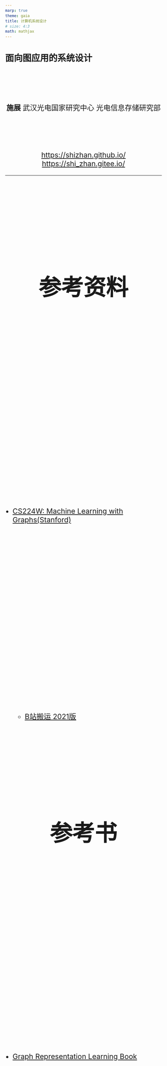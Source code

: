 ```yaml
---
marp: true
theme: gaia
title: 计算机系统设计
# size: 4:3
math: mathjax
---
```


# 面向图应用的系统设计

<!-- _class: lead -->

**施展**
武汉光电国家研究中心
光电信息存储研究部

<https://shizhan.github.io/>
<https://shi_zhan.gitee.io/>

---

## 参考资料

- [CS224W: Machine Learning with Graphs(Stanford)](http://web.stanford.edu/class/cs224w/)
  - [B站搬运 2021版](https://www.bilibili.com/video/BV18FNQeYEzz/)

## 参考书

- [Graph Representation Learning Book](https://www.cs.mcgill.ca/~wlh/grl_book/)
- [Network Science](http://networksciencebook.com/)
- [Networks, Crowds, and Markets:
Reasoning About a Highly Connected World](https://www.cs.cornell.edu/home/kleinber/networks-book/)

---

## 内容大纲

![bg right h:300](images/course-barcode.png)

<!-- paginate: true -->

- 影响深远的**图应用**
- 追求高效的**图系统**
- **表示学习**与随机游走
- **知识图谱**
- 大语言模型和知识图谱
- 实践作业

---

## 影响深远的图应用

<style scoped>
  h2 {
    padding-top: 200px;
    text-align: center;
    font-size: 72px;
  }
</style>

---

## 图有着广泛的应用

<style scoped>
  h2 {
    padding-top: 260px;
    text-align: center;
  }
</style>
![bg fit](images/graph-app-1.jpg)

<!-- 首先当然要了解一下这类系统服务的对象，请大家想一想身旁的图数据相关应用都有哪些？不拘泥于几年前课堂上所学的最短路径算法 -->

---

![bg fit](images/graphs-are-everywhere.jpg)

---

## 经典图应用

<style scoped>
  li {
    font-size: 18px;
  }
  p {
    font-size: 36px;
    text-align: center;
  }
</style>

![h:300](images/shortest-path.jpg) ![h:300](images/pagerank.webp)

最短路径、网页排名

- [Stanford Network Analysis Project](http://snap.stanford.edu/)
- [The Stony Brook Algorithm Repository](https://www.algorist.com/algorist.html)
- [The Network Data Repository with Interactive Graph Analytics and Visualization](https://networkrepository.com/)

---

## 经典图应用及算法

<style scoped>
  li {
    font-size: 18px;
  }
  p {
    font-size: 36px;
    text-align: center;
  }
</style>

![h:300](images/example-sssp-parallel-bfs-in-pregel-l.jpg) ![h:300](images/pagerank-pregel.jpg) ![h:300](images/pagerank-result.jpg)

最短路径、网页排名

- [Malewicz G, Austern M H, Bik A J C et al. **Pregel: A System for Large-Scale Graph Processing**. SIGMOD 2010.](https://dl.acm.org/doi/10.1145/1807167.1807184)

---

## 图应用的发展

- **电信欺诈**——异常模式侦测
- **金融欺诈**——动态图分析

---

### 异常模式侦测

![h:450](images/Telecom-Fraud.png)

---

#### 人工提取属性

```SQL
源电话拨打过电话的联系人的总数目
源电话拨打目标圈的总通话次数
源电话拨打目标圈的总通话时长
源电话拨打目标圈的平均通话时长
源电话拨打目标圈的平均通话次数
源电话与每个目标圈的联系人平均通话的活跃天数
目标圈内有回拨源电话的联系人的总数
目标圈内回拨源电话的总通话个数
目标圈内回拨源电话的平均回拨通话时长
...
```

---

### 动态图分析

<style scoped>
  li {
    font-size: 27px;
  }
</style>

![bg right w:500](images/evolving-graph-apps.png)

- 动态图不仅规模巨大，其拓扑结构亦持续变化
  - Facebook: 月活跃用户达25亿
  - Twitter: 每天500亿条推文被发送
  - 淘宝: 每秒54.4万笔订单被创建
- 分析目标
  - 复盘各时状态
  - 找出演化趋势

---

![bg fit](images/fund-tracking.png)

---

## 追求高效的图系统

<style scoped>
  h2 {
    padding-top: 200px;
    text-align: center;
    font-size: 72px;
  }
</style>

---

## 经典图系统

<style scoped>
  li {
    font-size: 18px;
  }
  p {
    font-size: 20px;
    text-align: center;
  }
</style>

![h:400](images/vertex-computing.png)

[Malewicz G, Austern M H, Bik A J C et al. **Pregel: A System for Large-Scale Graph Processing**. SIGMOD 2010.](https://dl.acm.org/doi/10.1145/1807167.1807184)

---

<style scoped>
  p {
    padding-top: 620px;
    font-size: 20px;
    text-align: center;
  }
</style>

![bg](images/spark-arch.png)

[Apache Spark - A Unified engine for large-scale data analytics](https://spark.apache.org/docs/latest/index.html)

<!-- 正如知名的Hadoop系统，其实是MapReduce框架的开源实现，其上构建的Spark GraphX也是Pregel的重视复现 -->

---

![bg fit](images/spark-graphx-property_graph.png)

<!-- 系统内以属性图的形式，通过规范化的编程框架来实现复杂的图应用 -->

---

![bg fit](images/spark-graphx-app.gif)

<!-- 比方说这个用来找寻维基百科热门社区的应用，里面就包含了两路并行的图分析过程 -->

---

![h:340](images/graphlab-consistency-model.jpg) ![h:340](images/graphlab-framework.jpg)

[The Story of GraphLab – From Scaling Machine Learning to Shaping Graph Systems Research (VLDB 2023 Test-of-time Award Talk)](https://www.vldb.org/pvldb/vol16/p4138-gonzalez.pdf)

<!-- 作为高校的科研成果，GraphLab则更强调处理的范式，结合Pregel的顶点中心计算框架，提出了GAS模型 -->

---

![bg fit](images/neo4j-intro.png)

<!-- 专攻图数据处理的系统，还专门分支出了一个门类，如今被归类为一种NoSQL的图数据库，曾经风光一时，但是其中最具标志意义的创业公司Neo4j的发展却颇为坎坷，最近倒是又有新的契机闪过，即KG与LLM的合作 -->

---

## 回顾经典系统结构

![bg right fit](images/text-book.jpg)

- 并行结构
  - 指令级、线程级、数据级、请求级
- 层次存储
  - 缓存、内存、外存

<!-- 为了深入认识这些图处理系统背后的设计方法，有必要回顾一下我们以往学习的计算机系统相关知识 -->

---

### 并行结构

<style scoped>
  h3 {
    padding-top: 500px;
  }
  p {
    font-size: 18px;
  }
</style>

![bg fit](images/Massively-parallel-processing.webp)

[Computer Architecture A Quantitative Approach 6th Edition](https://www.elsevier.com/books/computer-architecture/hennessy/978-0-12-811905-1), Chapter 4, 5.

<!-- 这就是一个典型的并行处理结构，试问其并行任务工作在什么级别呢？ -->

---

### 层次存储

<style scoped>
  h3 {
    padding-top: 500px;
  }
  p {
    font-size: 18px;
  }
</style>

![bg fit](images/MemoryHierarchy.png)

[Computer Architecture A Quantitative Approach 6th Edition](https://www.elsevier.com/books/computer-architecture/hennessy/978-0-12-811905-1), Chapter 2.

<!-- 这里则是一个典型的层次存储结构，试问其出现的动机又是什么呢？ -->

---

## 图应用访存特点

- 偏斜性
- 随机性

<!-- 趁着刚刚重温了相关概念，这里审视一下目标应用的特点，首先点个题，图应用最突出的存储器访问特点在于这两者：偏斜性和随机性，两者分别是分布式处理和分层存储架构的大敌 -->

---

### 偏斜性

<style scoped>
  li {
    font-size: 18px;
  }
</style>

![h:350](images/power-law-internet.jpg) ![h:300](images/power-law-twitter.jpg)

- [Faloutsos M, Faloutsos P, Faloutsos C. On power-law relationships of the Internet topology. SIGCOMM 1999.](https://dl.acm.org/doi/10.1145/316188.316229)
- [Gonzalez J E, Low Y, Gu H et al. PowerGraph: distributed graph-parallel computation on natural graphs. OSDI 2012.](https://www.usenix.org/system/files/conference/osdi12/osdi12-final-167.pdf)

---

#### SNAP真实图数据集

<style scoped>
  h5 {
    font-style: italic;
  }
  th {
    font-size: 20px;
  }
  td {
    font-size: 16px;
  }
</style>

|Name|Type|Nodes|Edges|Communities|Description|
|:-|:-|-:|-:|-:|:-|
|[com-LiveJournal](http://snap.stanford.edu/data/com-LiveJournal.html)|Undirected, Communities|3,997,962|34,681,189|287,512|LiveJournal online social network|
|[com-Friendster](http://snap.stanford.edu/data/com-Friendster.html)|Undirected, Communities|65,608,366|1,806,067,135|957,154|Friendster online social network|
|[com-Orkut](http://snap.stanford.edu/data/com-Orkut.html)|Undirected, Communities|3,072,441|117,185,083|6,288,363|Orkut online social network|
|[com-Youtube](http://snap.stanford.edu/data/com-Youtube.html)|Undirected, Communities|1,134,890|2,987,624|8,385|Youtube online social network|
|[com-DBLP](http://snap.stanford.edu/data/com-DBLP.html)|Undirected, Communities|317,080|1,049,866|13,477|DBLP collaboration network|
|[com-Amazon](http://snap.stanford.edu/data/com-Amazon.html)|Undirected, Communities|334,863|925,872|75,149|Amazon product network|
|[email-Eu-core](http://snap.stanford.edu/data/email-Eu-core.html)|Directed, Communities|1,005|25,571|42|E-mail network|
|[wiki-topcats](http://snap.stanford.edu/data/wiki-topcats.html)|Directed, Communities|1,791,489|28,511,807|17,364|Wikipedia hyperlinks|

#### 统计度分布

```bash
grep -v "^#" com-amazon.ungraph.txt | awk '{print $1"\n"$2}' | sort -n | uniq -c
```

---

### 随机性

<style scoped>
  p {
    text-align: center;
  }
  li {
    font-size: 18px;
  }
</style>

![h:450](images/random-access-problem.jpg)

- [Kyrola A, Blelloch G, Guestrin C. **GraphChi: Large-Scale Graph Computation on Just a PC**. OSDI 2012.](https://www.usenix.org/conference/osdi12/technical-sessions/presentation/kyrola)

---

<style scoped>
  li {
    padding-top: 600px;
    font-size: 18px;
  }
</style>

![bg fit](images/vertex-centric.jpg)

- <https://github.com/snap-stanford/snap/blob/master/tutorials/demo-bfsdfs.cpp>

---

### 重温CacheLab

<style scoped>
  p {
    font-size: 27px;
  }
</style>

![bg right fit](images/csapp3e-cover.jpg)

[Computer Systems: A Programmer's Perspective, 3/E (CS:APP3e)](http://csapp.cs.cmu.edu/3e/home.html), Randal E. Bryant and David R. O'Hallaron, Carnegie Mellon University

[深入理解计算机系统（原书第3版）](https://item.jd.com/12006637.html)

[Introduction to Computer Systems (ICS)](http://www.cs.cmu.edu/~213/), [2015 CMU 15-213 CSAPP 深入理解计算机系统](https://www.bilibili.com/video/BV1iW411d7hd/)

Lecture12 Cache Memory

<!-- 上次我们谈到图这种特点鲜明，价值深远的应用，其构造具有偏斜性，行为具有随机性，而支撑其运转的系统，则仰赖各个层级的并行性，以及塑造层次存储的局部性，然而这里面涌现出天然的矛盾，构成了我们面前的第一重挑战 -->

---

#### 实验准备

- [实验扩展](https://gitee.com/computer-architecture-hust/computer-architecture-experiment), [作业参考](https://github.com/cs-course/bfs_cachelab_handin)
  - 基于 CacheLab 观察经典图算法访存行为
- [辅助工具](https://github.com/ShiZhan/generator)
  - 4种经典随机图生成器，合成具备自然图特征的实验数据集
  - 清理自连边、重复边脚本，重编号脚本
- [SNAP工具包](http://snap.stanford.edu/snap/download.html)
  - Windows版本需要Cygwin，Linux版本需要Ubuntu

<!-- 从这个问题开始，我们演示一下作为一名研究生，大致的学习过程应该是怎样的

首先，之前学习的记忆里，告诉我们局部性这样一个概念，我们很自然的希望从如今的实验环境中找出来

当时课本上是一个什么样的表述呢？我们少许回顾一下 -->

---

#### 经典BFS算法：两个关键数据结构，两重循环体

```C
void bfs(int source) {
    int v = source, n;
    long long int i, front = 0, rear = 0;
    visited[v] = true;
    frontier[rear] = v;
    while (front <= rear) {
        v = frontier[front]; /* delete from queue */
        front++;
        for (i = csr_index[v]; i < csr_index[v + 1]; i++) {
            /* Check for adjacent unvisited nodes */
            n = csr_edges[i];
            if (visited[n] == false) {
                visited[n] = true;
                rear++;
                frontier[rear] = n;
            }   
        }
    }
}
```

---

#### CSR构造

<style scoped>
  p {
    font-size: 20px;
  }
</style>

![w:1100](images/compressed-sparse-row.jpg)

[**When is Graph Reordering an Optimization? Studying the Effect of Lightweight Graph Reordering Across Applications and Input Graphs**](http://abstract.ece.cmu.edu/pubs/graphreordering-preprint.pdf), IISWC 2018, ***Best Paper Award***.

---

#### 尝试哪些布局？

- 原始顺序
- 度降序排列
  - [SIGMOD '16](https://dl.acm.org/doi/abs/10.1145/2882903.2915220)
- 遍历顺序排列
  - [ICPE '14](https://dl.acm.org/doi/10.1145/2568088.2576761)

---

![bg fit](images/krongen256bfs.jpg)

---

<style scoped>
  p {
    padding-top: 200px;
    text-align: center;
    font-size: 72px;
  }
  li {
    font-size: 25px;
  }
</style>

实践出真知

- 图应用和传统应用访存有什么区别？
- 重排图访存模式有什么变化？
- 对缓存性能造成什么影响？
- 效果是否明确？适用是否广泛？
- ……
- *干脆躺平放弃排序* X-Stream, SOSP '13
- *一次搞定还是每次重排？* GrafBoost, ISCA '18

---

## 挑战

<style scoped>
  p {
    padding-top: 100px;
    text-align: center;
    font-size: 72px;
  }
</style>

亲和布局

---

## 系统怎么设计？

- 分布式架构
- 分层式架构
- 分布式、分层架构

---

<style scoped>
  p {
    padding-top: 100px;
    text-align: center;
    font-size: 72px;
  }
</style>

## 系统怎么设计？……

<style scoped>
  p {
    padding-top: 50px;
    text-align: center;
    font-size: 72px;
  }
</style>

- 分布式架构
- 分层式架构
- 分布式、分层架构

软件、硬件怎样相互协同？

---

### 分布式架构

<style scoped>
  p {
    font-size: 18px;
  }
</style>

- 让足量内存应对随机访存，然而…

![h:400](images/dilemma-on-skewness.jpg)

Pregel[SIGMOD’10] ,GraphLab[OSDI’12], Gemini[OSDI’16]

---

### 分布式架构…

<style scoped>
  p {
    font-size: 18px;
  }
</style>

- 让足量内存应对随机访存，然而…
- MapReduce的问题
  - 漫长迭代、不平衡负载
- 图分区的矛盾
  - 尺寸平衡，切割少
  - 过度分区

[Gonzalez J E, Low Y, Gu H et al. **PowerGraph: distributed graph-parallel computation on natural graphs**. OSDI 2012.](https://www.usenix.org/conference/osdi12/technical-sessions/presentation/gonzalez)
[Chen R, Shi J, Chen Y et al. **PowerLyra: differentiated graph computation and partitioning on skewed graphs**. EuroSys 2015.](https://dl.acm.org/doi/10.1145/2741948.2741970)
[Tsourakakis C, Gkantsidis C, Radunovic B et al. **FENNEL: streaming graph partitioning for massive scale graphs**. WSDM 2014.](https://dl.acm.org/doi/10.1145/2556195.2556213)
[Shi Z, Li J, Guo P et al. **Partitioning dynamic graph asynchronously with distributed FENNEL**. FGCS 2017.](https://www.sciencedirect.com/science/article/pii/S0167739X1730033X)
...

---

### 分层式架构

<style scoped>
  p {
    font-size: 18px;
  }
</style>

- 让足量外存实现扩展避免网络分布，可是…

GraphChi[OSDI’12], X-Stream[SOSP'13], GridGraph[ATC'15]，CLIP[ATC'17]

![h:350](images/sequential-vs-random.jpg)

[Roy A, Mihailovic I, Zwaenepoel W. X-Stream: edge-centric graph processing using streaming partitions. SOSP 2013.](https://dl.acm.org/doi/10.1145/2517349.2522740)

---

### 分层式架构…

<style scoped>
  p {
    font-size: 18px;
  }
</style>

- 让足量外存实现扩展避免网络分布，可是…
- 外存模式
  - 大块访问的实现
  - 顺序访问的实现
- 分批问题
  - 如何排序

---

### 分布式、分层架构

<style scoped>
  p {
    text-align: center;
  }
  li {
    font-size: 18px;
  }
</style>

![h:450](images/chaos.jpg)

- [Roy A, Bindschaedler L, Malicevic J et al. **Chaos: Scale-Out Graph Processing from Secondary Storage**. SOSP 2015.](https://dl.acm.org/doi/10.1145/2815400.2815408)

---

### 图处理系统发展

![w:1100](images/graph-processing-systems.png)

---

### **反思重排**

- 提高数据访问速度
  - Optimizing cpu cache performance for pregel-like graph computation  [ICDEW’15]
  - Speedup Graph Processing by Graph Ordering  [SIGMOD’16]
  - MOSAIC [EuroSys’17]
- 减少冗余I/O
  - Load the Edges You Need [ATC’16]
  - CLIP [ATC’17]

---

### **两个都要**

<style scoped>
  p {
    text-align: center;
    font-size: 60px;
  }
</style>

- 提高数据访问速度

活跃数据

- 减少冗余I/O

不活跃数据

---

![bg fit](images/vertex-activity-trend.jpg)

<!-- 不过，不同阶段，重点可不一样，前面更关注活跃数据的主流，后面则更关注不活跃数据的淘汰 -->

---

- 如何在重排图数据时，兼顾活跃数据和不活跃数据？
  - **为什么？**…集中驻留与高效淘汰…
  - **试一试**：可以围绕CacheLab、Gem5、SNAP做进一步实验观察

```bash
./build/X86/gem5.opt -d $HOME/snap-cc-rmat21-base -r \
  -e configs/example/se.py -n 4 \
    --caches --l2cache --l3cache --l1d_size=32kB --l1i_size=32kB --l2_size=256kB --l3_size=8MB --mem-size=4GB \
  -c $HOME/snap/examples/concomp/concomp -o " -i:$HOME/rmat21.txt "
./build/X86/gem5.opt -d $HOME/snap-cc-rmat21-gor -r \
  -e configs/example/se.py -n 4 \
  --caches --l2cache --l3cache --l1d_size=32kB --l1i_size=32kB --l2_size=256kB --l3_size=8MB --mem-size=4GB \
  -c $HOME/snap/examples/concomp/concomp -o " -i:$HOME/rmat21_reorder.txt "
./build/X86/gem5.opt -d $HOME/snap-cc-rmat21-act -r \
  -e configs/example/se.py -n 4 \
  --caches --l2cache --l3cache --l1d_size=32kB --l1i_size=32kB --l2_size=256kB --l3_size=8MB --mem-size=4GB \
  -c $HOME/snap/examples/concomp/concomp -o " -i $HOME/rmat21_sort.txt "
```

---

### **预判活跃顶点：中介中心性**

<style scoped>
  p {
    padding-top: 400px;
    text-align: center;
    font-size: 60px;
  }
</style>

![bg fit](images/approximation-by-betweenness-centrality.jpg)

碰运气？回想一下Pregel的顶点计算…

---

### **汇聚不活跃顶点：直接邻居**

![bg fit](images/placement-of-inactive-vertexes.jpg)

---

<style scoped>
  p {
    padding-top: 600px;
    text-align: center;
    font-size: 25px;
  }
</style>

![bg h:600](images/val-nas18.jpg)

[Cache-friendly data layout for massive graph](https://ieeexplore.ieee.org/document/8515737/). NAS '18.

---

## 挑战

<style scoped>
  p {
    padding-top: 100px;
    text-align: center;
    font-size: 72px;
  }
</style>

时空检索

---

### **研究背景**

<style scoped>
  p {
    text-align: center;
    font-size: 25px;
  }
</style>

- **时序图 (Temporal Graphs)** 广泛存在于现实世界（如社交网络、知识图谱），其结构和关系随时间不断演化。
- 时序图核心挑战：如何在**存储开销**和**查询时间**之间取得高效平衡。

![h:270](images/evolving-graph-logic.png) 

怎样找出10分钟以内的社媒账号同IP多开？…一个号码呼出10个以上被叫号码？…

---

### **现有存储模型及其局限**

<style scoped>
  li {
    font-size: 22px;
  }
</style>

![bg right fit](images/snapshot-vs-log.png)

1. **Copy-Based (副本式)**
  * **优点:** 查询速度快，结构局部性好。
  * **缺点:** 存储冗余高，连续快照间差异小但存储成本巨大。
2. **Log-Based (日志式)**
  * **优点:** 存储开销小，只记录增量更新。
  * **缺点:** 查询时需重建快照，时间开销大。
3. **Hybrid (混合式, 如Pensieve)**
  * 尝试结合两者优点，但**假设顶点度分布是静态的**。
  * **关键问题:** 现实图中顶点度偏斜性会**随时间动态变化**，静态假设导致性能下降。

---

### **一系列动态图系统研究**

<style scoped>
  li {
    font-size: 27px;
  }
</style>

![h:300](images/evolving-graph-research.png)

- 快照模型: $G=<G_0, G_1, G_2, \dots, G_t>$
- 日志模型: $G=<ev_0, ev_1, ev_2, \dots, ev_t>$
- 全图模型: $G_[t_1, t_n]=<V_[t_1, t_n], E_[t_1, t_n]>$
- 混合模型: 基于偏斜性感知或基于相关性感知

---

### **LSM-Subgraph**

[LSM-Subgraph: Log-Structured Merge-Subgraph for Temporal Graph Processing, APWeb-WAIM 2022](https://link.springer.com/chapter/10.1007/978-3-031-25158-0_39)

- 提出一种新型**时序图混合存储模型 LSM-Subgraph**，通过关键快照和中间日志，综合副本（copy-based）和日志（log-based）模式特长
- 基于 PMA（Packed Memory Array）的邻接数组模型，提出一种**动态空位分配**策略，根据图演化特征分配空位，提升更新效率
- 提出基于**波动感知**（fluctuation-aware）的关键快照创建方法，设定阈值 β，在存储开销和查询时间之间实现最优平衡


---

### **基于PMA的邻接数组**

- **目标:** 高效支持更新，避免全局重建。
- **方法:**
  - 用 **Packed Memory Array (PMA)** 存储快照，元素间预留空隙。
  - 插入/删除操作可通过局部移动元素完成，大幅降低更新开销。
  - 提出新的空隙分配与再平衡策略，适应时序图的动态特性。

![(Fig. 4 from Paper: PMA Layout) h:200](images/lsm-subgraph-snapshot.png)

---

### **变化感知的快照创建**

- **目标:** 智能选择何时创建关键快照 (Key Snapshot)。
- **方法:**
  - 定义差异度 `TD` (Temporal Discrepancy) 衡量连续快照间变化度。
  - 当 `TD > β` (阈值，经验值 **0.03**) 时，才创建新的关键快照。
  - 克服了基于固定时间或固定日志大小方法的缺陷，实现动态优化。

![(Fig. 5. The updated characteristic of temporal graphs) h:200](images/lsm-subgraph-evolving.png) $TD(K_1, K_2) = \frac{|E_G|}{|E_{K_1}| + |E_{K_2}|}$

---

### **日志合并方法**

- **目标:** 减少查询时需要处理的日志量。
- **方法:**
  - 在合并前对日志进行预处理，消除对同一元素的冗余操作。
  - 例如：多次插入视为最后一次插入；插入后删除则视为无操作。

### **系统设计**

- **数据结构:** 将数据划分为多个 **Shard**，每个 Shard 包含一个PMA快照和一段日志。
- **查询引擎:** 查询时，找到最近的关键快照，应用合并后的日志，快速重构目标时间点的图状态。

---

### **实验效果**

- **对比对象:** Chronos (Copy-Based), GraphPool (Log-Based), Pensieve (Hybrid)。
- **结果:**
  - **vs. GraphPool:** 查询效率 **平均提升86%**，内存开销降低 **9%~57%**。
  - **vs. Chronos:** 查询效率 **平均提升53%**，内存开销 **大幅降低**。
  - **vs. Pensieve:** 查询时间 **最多减少12.5倍** (因避免远程重建)，内存开销约为其3.2倍但**是可接受的权衡**。
- **自身组件的有效性:** PMA模型更新效率远高于CSR/AdjList；波动感知策略在存储和查询时间上均优于基于周期或随机的方法。

---

## 表示学习与随机游走

<style scoped>
  h2 {
    padding-top: 200px;
    text-align: center;
    font-size: 72px;
  }
</style>

---

### 图表示学习

<style scoped>
  li {
    font-size: 27px;
  }
</style>

- 图数据持续增大 --> 空间开销（状态向量，邻接矩阵）算力需求（矩阵运算）开销巨大
- 图表示学习 --> 对于 $\forall v \in V$ 有 $f: v \rightarrow R^d(d \ll |V|)$，映射为低维稠密的实值向量

![h:330](images/network-representative-learning.png)

- 将分类、预测等任务转化为对向量的计算

---

### 图抽样方法

<style scoped>
  th {
    font-size: 25px;
  }
  td {
    font-size: 25px;
  }
</style>

|类别|代表方法|特点|
|:-|:-|:-|
|基于矩阵分解|LLE(Science'00), Laplacian Eigenmaps(NIPS'01), HOPE(SIGKDD'16), STRAP(KDD’19), ProNE(ICAJI’19)|时间和空间开销大、依赖相似矩阵的选择|
|基于随机游走|DeepWalk(KDD'14), LINE(KDD'15), Node2Vec(KDD'16), Struct2Vec(KDD’17), DiaRW(FGCS’19)|扩展性更好（时间和空间）、适应性更强|

![h:280](images/deepwalk.png)

---

### **怎样优化表示学习系统**

- 样本规模数十倍于图数据，不能在一周内完成千万个节点的表示学习
  - 动态调节采样，减少冗余 [FGCS 2019](http://www.sciencedirect.com/science/article/pii/S0167739X19300378)
    - 找出**顶点度与游走冗余之间的关系**，实现动态游走
  - 用理论来准确指导采样过程，充分优化样本尺寸 [ICDE 2021](https://doi.ieeecomputersociety.org/10.1109/ICDE51399.2021.00198)
    - 用**信息熵理论**来估计游走冗余
  - 多核**并行增强**系统扩展能力 [IEEE ToBD 2023](https://ieeexplore.ieee.org/document/9749008)

---

![bg fit](images/huge-hrw.jpg)

---

![bg right fit](images/huge-workflow.jpg)

- 节省游走
  - 启发式随机游走
  - 自适应游走长度
  - 自适应游走次数
- 实现
  - 内存占用优化
  - 细粒度、多线程并行

<!-- 启发式随机游走：HuGE+采用混合属性启发式随机游走（HRW），它在每一步随机游走中考虑了节点的公共邻居数量和节点信息内容，从而更有效地捕捉节点特征，减少了对计算资源的需求。

自适应游走长度：HuGE+使用启发式方法来确定随机游走的长度，而不是采用固定的游走长度。这种方法通过观察信息熵的变化来决定何时停止游走，从而避免了生成过多冗余信息，提高了计算效率。

自适应游走次数：HuGE+还提出了一种方法来决定每个节点的游走次数，它通过计算相对熵（即Kullback-Leibler散度）来评估生成的语料库与图的度分布之间的差异，从而确定合适的游走次数，以确保语料库的质量和效率。

内存占用优化：HuGE+显著减少了内存占用，平均减少了68.9%。这是通过优化游走策略和减少生成的语料库大小实现的，从而使得方法能够扩展到更大规模的图。

并行化处理：HuGE+的设计允许并行化执行，这意味着它可以利用多核处理器来同时处理多个任务，从而进一步提高处理大规模图的速度。

线性运行时间：在合成图上的实验表明，HuGE+的运行时间与图的大小呈线性关系，这表明它能够以可控的方式处理大规模图。

高效的训练方法：HuGE+使用Skip-Gram模型来训练节点的嵌入向量，并通过负采样等技术优化了训练过程，减少了计算和存储开销。 -->

---

![bg fit](images/huge-evaluation-0.jpg)

---

![bg fit](images/huge-evaluation-1.jpg)

---

![bg fit](images/huge-evaluation-2.jpg)

---

### 发挥传统分级存储优势

- **以矩阵记录游走**（Walk Matrix）：提出了一种走矩阵来避免加载不可更新的游走，从而消除无用的游走I/O操作。
- **效益感知I/O模型**（Benefit-Aware I/O Model）：开发了一种效益感知的I/O模型，用于加载包含最大累积可更新游走的多个数据块，以提高I/O利用率。
- **块集导向游走更新方案**（Block Set-Oriented Walk Updating Scheme）：采用了一种块集导向的游走更新方案，允许每个游走在已加载的数据块集中尽可能多地移动步数，从而显著提高游走更新率。
[SOWalker: An I/O-Optimized Out-of-Core Graph Processing System for Second-Order Random Walks](https://www.usenix.org/conference/atc23/presentation/wu), ATC 23

---

![bg fit](images/sowalker-background.jpg)

---

![bg fit](images/sowalker-motivation.jpg)

---

![bg fit](images/sowalker-contribution.jpg)

---

![bg fit](images/sowalker-evaluation-1.jpg)

---

![bg fit](images/sowalker-evaluation-2.jpg)

---

## 知识图谱

<style scoped>
  h2 {
    padding-top: 200px;
    text-align: center;
    font-size: 72px;
  }
</style>

---

### 异构图与知识图谱基础

- **异构图**：图中包含多种节点类型和边类型。
- **知识图谱（KG）**是一种典型的异构图：
  - 节点表示实体（如人、药物、论文等）。
  - 边表示实体之间的关系（如“作者”、“治疗”、“引用”等）。
- **知识图谱的特点**：
  - 大规模（数百万节点和边）。
  - 不完整（很多真实关系缺失）。
  - 无法枚举所有可能的事实，因此需要**预测缺失的链接**。

---

### 知识图谱嵌入（KG Embedding）
目标：将实体和关系嵌入到低维向量空间中，使得存在的关系在嵌入空间中“接近”。

#### 基本思想
- 每个实体和关系都用一个向量表示。
- 定义一个**评分函数** \( f_r(h, t) \) 来衡量三元组 \( (h, r, t) \) 的合理性。
- 通过训练使得真实三元组的得分高，虚假三元组的得分低。

---

#### 常见的KG嵌入模型

<style scoped>
  table, th, td {
    border: 1px solid black;
    font-size: 30px;
  }
</style>

| 模型     | 嵌入空间 | 评分函数 | 对称性 | 反对称性 | 逆关系 | 组合性 | 一对多 |
|----------|----------|----------|--------|----------|--------|--------|--------|
| **TransE**   | ℝ^d      | −‖h + r − t‖ | ✗      | ✓        | ✓      | ✓      | ✗      |
| **TransR**   | ℝ^d → ℝ^k | −‖M_r h + r − M_r t‖ | ✓      | ✓        | ✓      | ✓      | ✓      |
| **DistMult** | ℝ^d      | ⟨h, r, t⟩ | ✓      | ✗        | ✗      | ✗      | ✓      |
| **ComplEx**  | ℂ^d      | Re(⟨h, r, t⟩) | ✓      | ✓        | ✓      | ✗      | ✓      |
| **RotatE**   | ℂ^d      | −‖h ∘ r − t‖ | ✓      | ✓        | ✓      | ✓      | ✗（弱支持）|

---

#### 模型特点与适用场景

- **TransE**：简单高效，适合快速实验，但不能处理对称关系和一对多关系。
- **TransR**：通过引入关系特定的投影矩阵，增强了表达能力，能建模更复杂的关系。
- **DistMult**：使用点积，能处理对称关系，但无法区分头尾实体，无法建模反对称关系。
- **ComplEx**：引入复数空间，能建模反对称和逆关系，是目前常用的强模型之一。
- **RotatE**：在复数空间中进行旋转操作，能建模多种关系类型，性能较好。

---

#### 实际建议

- 不同知识图谱的关系模式差异大，没有通用最优模型。
- **快速尝试**：先用 TransE。
- **进一步提升**：使用 ComplEx 或 RotatE 等更具表达力的模型。

---

## 大语言模型和知识图谱

<style scoped>
  h2 {
    padding-top: 200px;
    text-align: center;
    font-size: 72px;
  }
</style>

---

<style scoped>
  table, th, td {
    border: 1px solid black;
    font-size: 22px;
  }
</style>

| 技术路径            | 核心机制                                         | 对LLM的要求                   | 优点                          | 缺点/挑战                           | 代表性工作               |
| :-------------- | :------------------------------------------- | :------------------------ | :-------------------------- | :------------------------------ | :------------------ |
| **基于数据集微调**     | 利用包含推理路径的特定领域数据集对LLM进行微调，将知识内化到模型参数中。        | 需要访问模型参数并进行训练。            | 推理速度快（无需实时检索）；能深度整合领域知识。    | 知识更新困难，需要重新训练；训练成本高；可能过拟合特定数据集。 | [MedReason](https://arxiv.org/abs/2504.00993v2), [JKEM](https://www.mdpi.com/2078-2489/15/11/666) |
| **基于提示工程与检索增强** | 在推理时，从KG中检索相关知识，并将其作为上下文（Prompt）的一部分输入给LLM。  | 无需修改模型参数，可应用于任何LLM。       | 灵活、高效，知识可实时更新；实现相对简单。       | 受限于上下文窗口长度；检索质量直接影响性能；可能引入无关噪声。 | [DR.KNOWS](https://ai.jmir.org/2025/1/e58670)  |
| **基于推理路径探索与验证** | 将LLM作为智能体，在KG上动态探索、生成并评估多条推理路径，选择最优路径作为答案依据。 | 需要LLM具备强大的零样本或少样本推理和评估能力。 | 可解释性强，能提供完整的推理链条；无需训练，通用性好。 | 推理过程复杂，计算开销大；路径探索的效率和准确性是关键。    | [RwT](https://aclanthology.org/2025.coling-main.211/), [REKG-MCTS](https://aclanthology.org/2025.findings-acl.484/)     |


---

### 知识图谱帮助思维链

#### **研究背景**

- 大语言模型 (LLMs) 在诸多NLP任务上表现出色，但在复杂推理（算数、常识、符号）任务上仍存在显著局限。
- 思维链推理 (Chain-of-Thought Reasoning) 通过让LLM生成中间推理步骤，有效提升了多步推理任务的性能。

---

#### **关键问题**

- 通用思维链难专精
  * 推理链生成基于LLM自身生成，无法利用知识图谱形成严谨逻辑
  * 在医疗、法律、金融等高风险领域，此问题带来不可估量的风险
    * 例: 在AQuA数据集上，多种CoT方法的准确率均低于55%。

- 自然语言提示词表述模糊
  * 自然语言思维链易理解，但推理准确性不如代码式提示
  * 代码提示复杂性高、领域局限性大、语言风格单一

---

[CoT-RAG: Integrating Chain of Thought and Retrieval-Augmented Generation to Enhance Reasoning in Large Language Models](https://arxiv.org/abs/2504.13534v3), EMNLP 2025

通过结构化知识表示、动态检索机制和伪程序化推理执行，解决现有 CoT 方法在可靠性和推理性能上的两大瓶颈，为 LLM 在复杂和垂直领域的可靠推理提供新范式。

* 知识图谱驱动的 CoT 生成 (Knowledge Graph-driven CoT Generation)
* 可学习的知识案例感知 RAG (Learnable Knowledge Case-aware RAG)
* 伪程序提示执行 (Pseudo-Program Prompting Execution)

<!-- 
**三阶段设计 (Three-Stage Design)**

**Stage 1: 知识图谱驱动的CoT生成 (Knowledge Graph-driven CoT Generation)**
*   **专家介入:** 领域专家构建一次性的、粗粒度的**决策树 (DT)**，封装领域推理逻辑。
*   **LLM转化:** LLM将DT分解并转化为结构清晰、高度透明的**知识图谱 (KG)**。
*   **KG节点:** 每个实体包含 `Sub-question`, `Sub-case`, `Sub-description`, `Answer` 属性。
*   **优势:** 增强可控性、可靠性与领域适应性。

**Stage 2: 可学习的知识案例感知RAG (Learnable Knowledge Case-aware RAG)**
*   **LLM驱动的检索:** （非传统向量检索）利用LLM从用户长查询描述中，为KG中的每个实体精准提取对应的 `Sub-description`。
*   **动态更新:** 新的用户查询可以反过来动态更新DT中的 `Knowledge case`，使知识图谱持续进化。

**Stage 3: 伪程序提示执行 (Pseudo-Program Prompting Execution)**
*   **执行方式:** LLM将KG表示为**伪程序知识图谱 (PKG)** 并逐步执行。
*   **优势:**
    *   **兼具NL与Code优点:** 像代码一样逻辑严谨，又如自然语言一般易于理解和通用。
    *   **无需外部解释器:** 摆脱对Python解释器等环境的依赖。
    *   **可扩展性强:** 可适配C++, Java等语言风格（见附录）。
 -->

---

![bg fit](images/cot-rag.png)

---

#### **实验设置**

- **模型:** ERNIE-Speed, GPT-4o mini, GLM-4-flash, GPT-4o等
- **数据集 (9个):**
  - **通用领域:** AQuA, GSM8K, MultiArith, SingleEq, HotpotQA, CSQA, SIQA, Last Letter, Coin Flip.
  - **垂直领域:** LawBench, LegalBench, CFBenchmark, AGIEval.

---

#### **主要结果**

<style scoped>
  p, li, th, td {
    font-size: 25px;
  }
</style>

**提升通用任务**
| Method | AQuA | GSM8K | ... | **Average** |
| :--- | :---: | :---: | :---: | :---: |
| Zero-shot-CoT | 43.4 | 78.3 | ... | 72.4 |
| Manual-CoT | 54.3 | 85.8 | ... | 77.3 |
| PS | 50.1 | 82.8 | ... | 75.2 |
| **CoT-RAG** | **65.7** | **94.7** | ... | **89.1** |
* ↑ 准确率提升幅度: **4.0% ~ 44.3%**

**适配垂直领域**
* 准确率远超其他基于图谱的RAG方法（如KG-CoT, GraphRAG, ToG等）。
* 专家构建的DT至关重要：零专家参与（LLM自建DT）的变体性能下降 **7.8%**。

<!-- 
其实将GNN和LLM的融合才刚刚开始
 -->

---

## 实践作业

<style scoped>
  h2 {
    padding-top: 200px;
    text-align: center;
    font-size: 72px;
  }
</style>

---

<style scoped>
  h3 {
    font-size: 25px;
  }
  p, li {
    font-size: 20px;
  }
</style>

## 知识图谱案例实验

来源：[【天池经典打榜赛】赛道四-知识图谱预测赛](https://tianchi.aliyun.com/competition/entrance/532419/)

### 实验背景

- 知识图谱是AI时代一项非常重要的技术，然而知识图谱普遍存在不完备的问题，知识图谱链接预测任务主要基于实体和关系的表示对缺失三元组进行预测。
- 任务旨在提升电商场景下知识图谱嵌入效果，满足商品推荐等应用对推理商品潜在关联性的需求。

### 实验内容

- 知识图谱表示：**三元组（h,r,t）**，其中h被称为头实体，t为尾实体，r为连接头、尾实体的关系。
- 由于知识图谱构建中**部分知识的缺失**及**知识动态变化**等原因，现有的知识图谱通常是不完备的，知识图谱中总是存在关系r下头实体h或者尾实体t缺失的情况。
  - 基于知识图谱的**链接预测任务**，就是已知头实体（或尾实体）和关系的情况下，预测缺失的尾实体（或头实体）的任务。
  - 此任务中所提供的知识图谱的头实体h通常为商品，尾实体t通常为商品所对应相关属性信息，如颜色、适用人群、细分市场等，关系r为具体的属性类型。
  - 因为商品属性关系中多对一的情况十分普遍，所以在做关系推理和链接预测任务时只考虑预测尾实体。

---

<style scoped>
  p, li {
    font-size: 23px;
  }
</style>

### 实验要求

- **赛题数据、格式、指标**：详见[官网](https://tianchi.aliyun.com/competition/entrance/532419/)。
- **结果提交**：向官网提交OpenBG500_test.tsv文件，**向微助教平台提交Python Notebook文件**。
- **实验报告**：不另外撰写，**在Notebook中逐栏介绍**实验采用的模型、过程、结果分析及结论。

#### 时间安排

- 开始日期：**2025年09月23日**
- 天池提交：**2025年09月30日**
- 微助教提交：**2025年10月10日**

请在规定时间内完成实验，并按照要求完成官网和微助教提交。

<!-- 如果因特殊原因赶不上官网提交，请及时联系老师，在微助教提交时同时提交实验Notebook和csv文件，并说明原因。 -->
